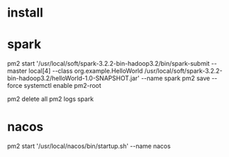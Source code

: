 # install 






# spark

pm2 start '/usr/local/soft/spark-3.2.2-bin-hadoop3.2/bin/spark-submit --master local[4] --class org.example.HelloWorld /usr/local/soft/spark-3.2.2-bin-hadoop3.2/helloWorld-1.0-SNAPSHOT.jar' --name spark
pm2 save --force
systemctl enable pm2-root



pm2 delete all
pm2 logs spark


# nacos

pm2 start '/usr/local/nacos/bin/startup.sh' --name nacos